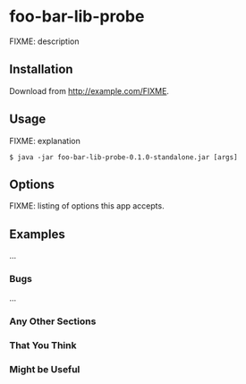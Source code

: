 # foo-bar-lib-probe

FIXME: description

## Installation

Download from http://example.com/FIXME.

## Usage

FIXME: explanation

    $ java -jar foo-bar-lib-probe-0.1.0-standalone.jar [args]

## Options

FIXME: listing of options this app accepts.

## Examples

...

### Bugs

...

### Any Other Sections

### That You Think

### Might be Useful
